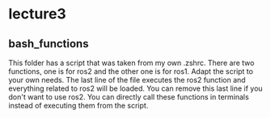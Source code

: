 # lecture3

## bash_functions

This folder has a script that was taken from my own .zshrc. There are two functions, one is for ros2 and the other one is for ros1. Adapt the script to your own needs. The last line of the file executes the ros2 function and everything related to ros2 will be loaded. You can remove this last line if you don't want to use ros2. You can directly call these functions in terminals instead of executing them from the script.